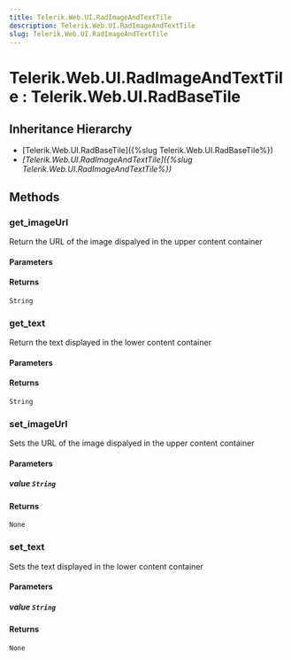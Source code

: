 ```yaml
---
title: Telerik.Web.UI.RadImageAndTextTile
description: Telerik.Web.UI.RadImageAndTextTile
slug: Telerik.Web.UI.RadImageAndTextTile
---
```


# Telerik.Web.UI.RadImageAndTextTile : Telerik.Web.UI.RadBaseTile 

## Inheritance Hierarchy

* [Telerik.Web.UI.RadBaseTile]({%slug Telerik.Web.UI.RadBaseTile%})
* *[Telerik.Web.UI.RadImageAndTextTile]({%slug Telerik.Web.UI.RadImageAndTextTile%})*


## Methods

### get_imageUrl

Return the URL of the image dispalyed in the upper content container

#### Parameters

#### Returns

`String` 

### get_text

Return the text displayed in the lower content container

#### Parameters

#### Returns

`String` 

### set_imageUrl

Sets the URL of the image dispalyed in the upper content container

#### Parameters

##### value `String`

#### Returns

`None` 

### set_text

Sets the text displayed in the lower content container

#### Parameters

##### value `String`

#### Returns

`None` 


